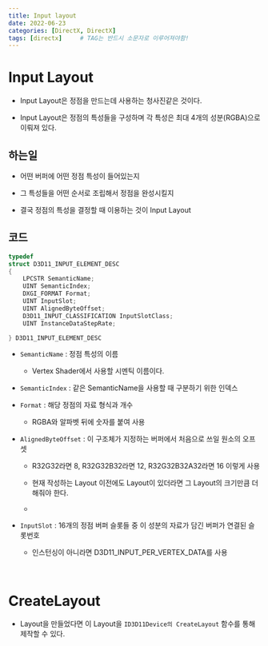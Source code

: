 ```yaml
---
title: Input layout
date: 2022-06-23
categories: [DirectX, DirectX]
tags: [directx]		# TAG는 반드시 소문자로 이루어져야함!
---
```


# **Input Layout**

* Input Layout은 정점을 만드는데 사용하는 청사진같은 것이다.

* Input Layout은 정점의 특성들을 구성하며 각 특성은 최대 4개의 성분(RGBA)으로 이뤄져 있다.

## 하는일

* 어떤 버퍼에 어떤 정점 특성이 들어있는지 

* 그 특성들을 어떤 순서로 조립해서 정점을 완성시킬지

* 결국 정점의 특성을 결정할 때 이용하는 것이 Input Layout

## 코드

```c++
typedef
struct D3D11_INPUT_ELEMENT_DESC
{
    LPCSTR SemanticName;
    UINT SemanticIndex;
    DXGI_FORMAT Format;
    UINT InputSlot;
    UINT AlignedByteOffset;
    D3D11_INPUT_CLASSIFICATION InputSlotClass;
    UINT InstanceDataStepRate;

} D3D11_INPUT_ELEMENT_DESC
```

* `SemanticName` : 정점 특성의 이름

  * Vertex Shader에서 사용할 시멘틱 이름이다.

* `SemanticIndex` : 같은 SemanticName을 사용할 때 구분하기 위한 인덱스

* `Format` : 해당 정점의 자료 형식과 개수

  * RGBA와 알파벳 뒤에 숫자를 붙여 사용

* `AlignedByteOffset` : 이 구조체가 지정하는 버퍼에서 처음으로 쓰일 원소의 오프셋

  * R32G32라면 8, R32G32B32라면 12, R32G32B32A32라면 16 이렇게 사용
  
  * 현재 작성하는 Layout 이전에도 Layout이 있더라면 그 Layout의 크기만큼 더해줘야 한다.

  * 

* `InputSlot` : 16개의 정점 버퍼 슬롯들 중 이 성분의 자료가 담긴 버퍼가 연결된 슬롯번호
  * 인스턴싱이 아니라면 D3D11_INPUT_PER_VERTEX_DATA를 사용


<br>

# CreateLayout

* Layout을 만들었다면 이 Layout을 `ID3D11Device의 CreateLayout` 함수를 통해 제작할 수 있다.